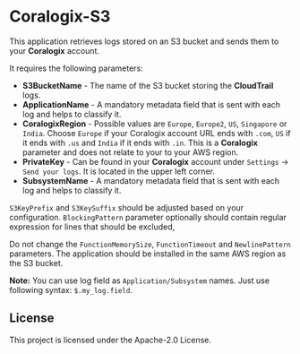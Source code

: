 # Coralogix-S3

This application retrieves logs stored on an S3 bucket and sends them to your **Coralogix** account.

It requires the following parameters:
* **S3BucketName** - The name of the S3 bucket storing the **CloudTrail** logs.
* **ApplicationName** - A mandatory metadata field that is sent with each log and helps to classify it.
* **CoralogixRegion** - Possible values are `Europe`, `Europe2`, `US`, `Singapore` or `India`. Choose `Europe` if your Coralogix account URL ends with `.com`, `US` if it ends with `.us` and `India` if it ends with `.in`. This is a **Coralogix** parameter and does not relate to your to your AWS region.
* **PrivateKey** - Can be found in your **Coralogix** account under `Settings` -> `Send your logs`. It is located in the upper left corner.
* **SubsystemName** - A mandatory metadata field that is sent with each log and helps to classify it.

`S3KeyPrefix` and `S3KeySuffix` should be adjusted based on your configuration.
`BlockingPattern` parameter optionally should contain regular expression for lines that should be excluded,

Do not change the `FunctionMemorySize`, `FunctionTimeout` and `NewlinePattern` parameters. The application should be installed in the same AWS region as the S3 bucket.

**Note:** You can use log field as `Application/Subsystem` names. Just use following syntax: `$.my_log.field`.

## License

This project is licensed under the Apache-2.0 License.